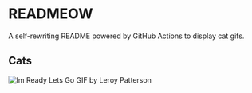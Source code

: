 # READMEOW

A self-rewriting README powered by GitHub Actions to display cat gifs.

## Cats

![Im Ready Lets Go GIF by Leroy Patterson](https://media3.giphy.com/media/CjmvTCZf2U3p09Cn0h/200.gif?cid=9acd02dapgyccg0zmy321o30jwv9s8dk18dtrwnux43x3ox6&ep=v1_gifs_search&rid=200.gif&ct=g)
